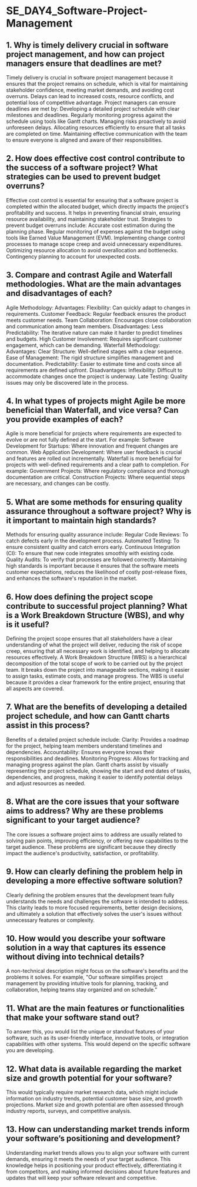 # SE_DAY4_Software-Project-Management
## 1. Why is timely delivery crucial in software project management, and how can project managers ensure that deadlines are met?
Timely delivery is crucial in software project management because it ensures that the project remains on schedule, which is vital for maintaining stakeholder confidence, meeting market demands, and avoiding cost overruns. Delays can lead to increased costs, resource conflicts, and potential loss of competitive advantage.
Project managers can ensure deadlines are met by:
Developing a detailed project schedule with clear milestones and deadlines.
Regularly monitoring progress against the schedule using tools like Gantt charts.
Managing risks proactively to avoid unforeseen delays.
Allocating resources efficiently to ensure that all tasks are completed on time.
Maintaining effective communication with the team to ensure everyone is aligned and aware of their responsibilities.

## 2. How does effective cost control contribute to the success of a software project? What strategies can be used to prevent budget overruns?
Effective cost control is essential for ensuring that a software project is completed within the allocated budget, which directly impacts the project's profitability and success. It helps in preventing financial strain, ensuring resource availability, and maintaining stakeholder trust.
Strategies to prevent budget overruns include:
Accurate cost estimation during the planning phase.
Regular monitoring of expenses against the budget using tools like Earned Value Management (EVM).
Implementing change control processes to manage scope creep and avoid unnecessary expenditures.
Optimizing resource allocation to avoid overallocation and bottlenecks.
Contingency planning to account for unexpected costs.

## 3. Compare and contrast Agile and Waterfall methodologies. What are the main advantages and disadvantages of each?
Agile Methodology:
Advantages:
Flexibility: Can quickly adapt to changes in requirements.
Customer Feedback: Regular feedback ensures the product meets customer needs.
Team Collaboration: Encourages close collaboration and communication among team members.
Disadvantages:
Less Predictability: The iterative nature can make it harder to predict timelines and budgets.
High Customer Involvement: Requires significant customer engagement, which can be demanding.
Waterfall Methodology:
Advantages:
Clear Structure: Well-defined stages with a clear sequence.
Ease of Management: The rigid structure simplifies management and documentation.
Predictability: Easier to estimate time and costs since all requirements are defined upfront.
Disadvantages:
Inflexibility: Difficult to accommodate changes once the project is underway.
Late Testing: Quality issues may only be discovered late in the process.

## 4. In what types of projects might Agile be more beneficial than Waterfall, and vice versa? Can you provide examples of each?
Agile is more beneficial for projects where requirements are expected to evolve or are not fully defined at the start. For example:
Software Development for Startups: Where innovation and frequent changes are common.
Web Application Development: Where user feedback is crucial and features are rolled out incrementally.
Waterfall is more beneficial for projects with well-defined requirements and a clear path to completion. For example:
Government Projects: Where regulatory compliance and thorough documentation are critical.
Construction Projects: Where sequential steps are necessary, and changes can be costly.

## 5. What are some methods for ensuring quality assurance throughout a software project? Why is it important to maintain high standards?
Methods for ensuring quality assurance include:
Regular Code Reviews: To catch defects early in the development process.
Automated Testing: To ensure consistent quality and catch errors early.
Continuous Integration (CI): To ensure that new code integrates smoothly with existing code.
Quality Audits: To verify that processes are followed correctly.
Maintaining high standards is important because it ensures that the software meets customer expectations, reduces the likelihood of costly post-release fixes, and enhances the software's reputation in the market.

## 6. How does defining the project scope contribute to successful project planning? What is a Work Breakdown Structure (WBS), and why is it useful?
Defining the project scope ensures that all stakeholders have a clear understanding of what the project will deliver, reducing the risk of scope creep, ensuring that all necessary work is identified, and helping to allocate resources effectively.
A Work Breakdown Structure (WBS) is a hierarchical decomposition of the total scope of work to be carried out by the project team. It breaks down the project into manageable sections, making it easier to assign tasks, estimate costs, and manage progress. The WBS is useful because it provides a clear framework for the entire project, ensuring that all aspects are covered.

## 7. What are the benefits of developing a detailed project schedule, and how can Gantt charts assist in this process?
Benefits of a detailed project schedule include:
Clarity: Provides a roadmap for the project, helping team members understand timelines and dependencies.
Accountability: Ensures everyone knows their responsibilities and deadlines.
Monitoring Progress: Allows for tracking and managing progress against the plan.
Gantt charts assist by visually representing the project schedule, showing the start and end dates of tasks, dependencies, and progress, making it easier to identify potential delays and adjust resources as needed.

## 8. What are the core issues that your software aims to address? Why are these problems significant to your target audience?
The core issues a software project aims to address are usually related to solving pain points, improving efficiency, or offering new capabilities to the target audience. These problems are significant because they directly impact the audience's productivity, satisfaction, or profitability.

## 9. How can clearly defining the problem help in developing a more effective software solution?
Clearly defining the problem ensures that the development team fully understands the needs and challenges the software is intended to address. This clarity leads to more focused requirements, better design decisions, and ultimately a solution that effectively solves the user's issues without unnecessary features or complexity.

## 10. How would you describe your software solution in a way that captures its essence without diving into technical details?
A non-technical description might focus on the software's benefits and the problems it solves. For example, "Our software simplifies project management by providing intuitive tools for planning, tracking, and collaboration, helping teams stay organized and on schedule."

## 11. What are the main features or functionalities that make your software stand out?
To answer this, you would list the unique or standout features of your software, such as its user-friendly interface, innovative tools, or integration capabilities with other systems. This would depend on the specific software you are developing.

## 12. What data is available regarding the market size and growth potential for your software?
This would typically require market research data, which might include information on industry trends, potential customer base size, and growth projections. Market size and growth potential are often assessed through industry reports, surveys, and competitive analysis.

## 13. How can understanding market trends inform your software’s positioning and development?
Understanding market trends allows you to align your software with current demands, ensuring it meets the needs of your target audience. This knowledge helps in positioning your product effectively, differentiating it from competitors, and making informed decisions about future features and updates that will keep your software relevant and competitive.
